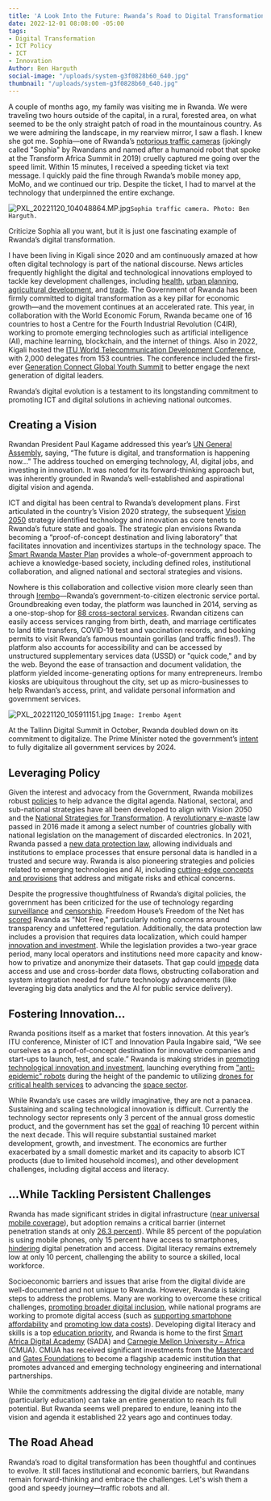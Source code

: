 ```yaml
---
title: 'A Look Into the Future: Rwanda’s Road to Digital Transformation'
date: 2022-12-01 08:08:00 -05:00
tags:
- Digital Transformation
- ICT Policy
- ICT
- Innovation
Author: Ben Harguth
social-image: "/uploads/system-g3f0828b60_640.jpg"
thumbnail: "/uploads/system-g3f0828b60_640.jpg"
---
```


A couple of months ago, my family was visiting me in Rwanda. We were traveling two hours outside of the capital, in a rural, forested area, on what seemed to be the only straight patch of road in the mountainous country. As we were admiring the landscape, in my rearview mirror, I saw a flash. I knew she got me. Sophia—one of Rwanda’s [notorious traffic cameras](https://www.ktpress.rw/2021/11/rwanda-police-drivers-in-traffic-fines-controversy/) (jokingly called "Sophia" by Rwandans and named after a humanoid robot that spoke at the Transform Africa Summit in 2019) cruelly captured me going over the speed limit. Within 15 minutes, I received a speeding ticket via text message. I quickly paid the fine through Rwanda’s mobile money app, MoMo, and we continued our trip. Despite the ticket, I had to marvel at the technology that underpinned the entire exchange. 

<!--more-->

![PXL_20221120_104048864.MP.jpg](/uploads/PXL_20221120_104048864.MP.jpg)`Sophia traffic camera. Photo: Ben Harguth.`

Criticize Sophia all you want, but it is just one fascinating example of Rwanda’s digital transformation.  

I have been living in Kigali since 2020 and am continuously amazed at how often digital technology is part of the national discourse. News articles frequently highlight the digital and technological innovations employed to tackle key development challenges, including [health](https://www.afdb.org/en/success-stories/how-rwanda-using-artificial-intelligence-improve-healthcare-55309), [urban planning](https://www.newtimes.co.rw/article/1002/opinions/connectivity-critical-to-transforming-kigali-into-a-smart-city), [agricultural development](https://www.borgenmagazine.com/digital-agriculture-can-help-africa/), and [trade](https://moderndiplomacy.eu/2022/09/25/rwanda-boosting-exports-through-technology-innovation-and-trade-in-services/). The Government of Rwanda has been firmly committed to digital transformation as a key pillar for economic growth—and the movement continues at an accelerated rate. This year, in collaboration with the World Economic Forum, Rwanda became one of 16 countries to host a Centre for the Fourth Industrial Revolution (C4IR), working to promote emerging technologies such as artificial intelligence (AI), machine learning, blockchain, and the internet of things. Also in 2022, Kigali hosted the [ITU World Telecommunication Development Conference](https://www.itu.int/en/mediacentre/Pages/PR-2022-06-06-ITU-WTDC-Opens-Kigali.aspx), with 2,000 delegates from 153 countries. The conference included the first-ever [Generation Connect Global Youth Summit](https://www.itu.int/hub/2022/05/generation-connect-youth-summit/) to better engage the next generation of digital leaders. 

Rwanda’s digital evolution is a testament to its longstanding commitment to promoting ICT and digital solutions in achieving national outcomes.

## Creating a Vision

Rwandan President Paul Kagame addressed this year’s [UN General Assembly](https://allafrica.com/stories/202209220046.html), saying, “The future is digital, and transformation is happening now...” The address touched on emerging technology, AI, digital jobs, and investing in innovation. It was noted for its forward-thinking approach but, was inherently grounded in Rwanda’s well-established and aspirational digital vision and agenda. 

ICT and digital has been central to Rwanda’s development plans. First articulated in the country’s Vision 2020 strategy, the subsequent [Vision 2050](https://www.minecofin.gov.rw/fileadmin/user_upload/Minecofin/Publications/REPORTS/National_Development_Planning_and_Research/Vision_2050/English-Vision_2050_Abridged_version_WEB_Final.pdf) strategy identified technology and innovation as core tenets to Rwanda’s future state and goals. The strategic plan envisions Rwanda becoming a “proof-of-concept destination and living laboratory” that facilitates innovation and incentivizes startups in the technology space. The [Smart Rwanda Master Plan](https://www.minict.gov.rw/fileadmin/user_upload/minict_user_upload/Documents/Policies/SMART_RWANDA_MASTERPLAN.pdf) provides a whole-of-government approach to achieve a knowledge-based society, including defined roles, institutional collaboration, and aligned national and sectoral strategies and visions. 

Nowhere is this collaboration and collective vision more clearly seen than through [Irembo](https://www.ktpress.rw/2019/01/untold-story-of-irembo-rwandas-one-stop-centre-for-govt-services/)—Rwanda’s government-to-citizen electronic service portal. Groundbreaking even today, the platform was launched in 2014, serving as a one-stop-shop for [88 cross-sectoral services](https://irembo.gov.rw/home/citizen/all_services). Rwandan citizens can easily access services ranging from birth, death, and marriage certificates to land title transfers, COVID-19 test and vaccination records, and booking permits to visit Rwanda’s famous mountain gorillas (and traffic fines!). The platform also accounts for accessibility and can be accessed by unstructured supplementary services data (USSD) or "quick code," and by the web. Beyond the ease of transaction and document validation, the platform yielded income-generating options for many entrepreneurs. Irembo kiosks are ubiquitous throughout the city, set up as micro-businesses to help Rwandan’s access, print, and validate personal information and government services. 

![PXL_20221120_105911151.jpg](/uploads/PXL_20221120_105911151.jpg) `Image: Irembo Agent`

At the Tallinn Digital Summit in October, Rwanda doubled down on its commitment to digitalize. The Prime Minister noted the government’s [intent](https://www.ktpress.rw/2022/10/tallinn-digital-summit-rwanda-to-fully-digitize-government-services-by-2024-pm-ngirente/) to fully digitalize all government services by 2024.

## Leveraging Policy

Given the interest and advocacy from the Government, Rwanda mobilizes robust [policies](https://digitalregulation.org/wp-content/uploads/Collaborative-Regulation_Case-Study-Rwanda_Final_E.pdf) to help advance the digital agenda. National, sectoral, and sub-national strategies have all been developed to align with Vision 2050 and the [National Strategies for Transformation](https://www.nirda.gov.rw/uploads/tx_dce/National_Strategy_For_Trsansformation_-NST1-min.pdf). A [revolutionary e-waste](https://climateportal.rema.gov.rw/fileadmin/user_upload/Documents/Policy/NationalE-WasteManagementPolicyforRwanda.pdf) law passed in 2016 made it among a select number of countries globally with national legislation on the management of discarded electronics. In 2021, Rwanda passed a [new data protection law](https://www.minict.gov.rw/index.php?eID=dumpFile&t=f&f=30553&token=d44bb5a4174c65872b4b0ece892e5d8ba34c8c91), allowing individuals and institutions to emplace processes that ensure personal data is handled in a trusted and secure way. Rwanda is also pioneering strategies and policies related to emerging technologies and AI, including [cutting-edge concepts and provisions](https://digicenter.rw/how-rwandas-ai-policy-helps-to-shape-the-evolving-ai-ecosystem/) that address and mitigate risks and ethical concerns. 

Despite the progressive thoughtfulness of Rwanda’s digital policies, the government has been criticized for the use of technology regarding [surveillance](https://foreignpolicy.com/2021/07/28/nso-pegasus-africa-morocco-rwanda/) and [censorship](https://www.voanews.com/a/rwanda-s-assault-on-youtubers-puts-journalists-in-crosshairs/6342838.html). Freedom House’s Freedom of the Net has [scored](https://freedomhouse.org/country/rwanda/freedom-net/2021) Rwanda as "Not Free," particularly noting concerns around transparency and unfettered regulation. Additionally, the data protection law includes a provision that requires data localization, which could hamper [innovation and investment](https://www.gsma.com/mobilefordevelopment/wp-content/uploads/2019/03/GSMA_Understanding-the-impact-of-data-localisation.pdf). While the legislation provides a two-year grace period, many local operators and institutions need more capacity and know-how to privatize and anonymize their datasets. That gap could [impede](https://freedomhouse.org/report/freedom-net/2022/countering-authoritarian-overhaul-internet) data access and use and cross-border data flows, obstructing collaboration and system integration needed for future technology advancements (like leveraging big data analytics and the AI for public service delivery). 

## Fostering Innovation…

Rwanda positions itself as a market that fosters innovation. At this year’s ITU conference, Minister of ICT and Innovation Paula Ingabire said, “We see ourselves as a proof-of-concept destination for innovative companies and start-ups to launch, test, and scale.” Rwanda is making strides in [promoting technological innovation and investment](https://www.weforum.org/agenda/2022/07/rwanda-is-tackling-digital-development-challenges-and-succeeding/), launching everything from ["anti-epidemic" robots](https://www.undp.org/africa/news/undp-and-government-rwanda-deploy-smart-anti-epidemic-robots-fight-against-covid-19) during the height of the pandemic to utilizing [drones for critical health services](https://www.wired.com/story/drones-have-transformed-blood-delivery-in-rwanda/) to advancing the [space sector](https://africanews.space/rwanda-partners-with-japan-for-increased-space-collaboration/). 

While Rwanda’s use cases are wildly imaginative, they are not a panacea. Sustaining and scaling technological innovation is difficult. Currently the technology sector represents only 3 percent of the annual gross domestic product, and the government has set the [goal](https://www.weforum.org/agenda/2022/07/rwanda-is-tackling-digital-development-challenges-and-succeeding/) of reaching 10 percent within the next decade. This will require substantial sustained market development, growth, and investment. The economics are further exacerbated by a small domestic market and its capacity to absorb ICT products (due to limited household incomes), and other development challenges, including digital access and literacy. 

## …While Tackling Persistent Challenges

Rwanda has made significant strides in digital infrastructure ([near universal mobile coverage](https://www.visitrwanda.com/facts/connectivity/)), but adoption remains a critical barrier (internet penetration stands at only [26.3 percent](https://datareportal.com/reports/digital-2022-rwanda#:~:text=Rwanda's%20internet%20penetration%20rate%20stood,at%20the%20start%20of%202022.)). While 85 percent of the population is using mobile phones, only 15 percent have access to smartphones, [hindering](https://allafrica.com/stories/202203160172.html#:~:text=(file%20photo).&text=In%20the%20fourth%20quarter%20of,Utilities%20Regulatory%20Authority%20(RURA).) digital penetration and access. Digital literacy remains extremely low at only 10 percent, challenging the ability to source a skilled, local workforce. 

Socioeconomic barriers and issues that arise from the digital divide are well-documented and not unique to Rwanda. However, Rwanda is taking steps to address the problems. Many are working to overcome these critical challenges, [promoting broader digital inclusion](https://digicenter.rw/gender-mainstreaming-as-a-cross-cutting-enabler-for-the-digital-transformation-in-rwanda/), while national programs are working to promote digital access (such as [supporting smartphone affordability](https://allafrica.com/stories/202206080066.html) and [promoting low data costs](https://www.newtimes.co.rw/article/185710/News/rwanda-has-second-cheapest-mobile-data-in-east-africa-report)). Developing digital literacy and skills is a top [education priority](https://www.youtube.com/watch?v=Hbn0K2nxNBA), and Rwanda is home to the first [Smart Africa Digital Academy](https://www.minict.gov.rw/news-detail/sada-kicks-off-in-country-implementation-with-launch-of-first-national-digital-academy-in-rwanda) (SADA) and [Carnegie Mellon University – Africa](https://www.africa.engineering.cmu.edu/) (CMUA). CMUA has received significant investments from the [Mastercard](https://www.bizcommunity.com/Article/178/499/231496.html) and [Gates Foundations](https://www.eurekalert.org/news-releases/965951) to become a flagship academic institution that promotes advanced and emerging technology engineering and international partnerships. 

While the commitments addressing the digital divide are notable, many (particularly education) can take an entire generation to reach its full potential. But Rwanda seems well prepared to endure, leaning into the vision and agenda it established 22 years ago and continues today.

## The Road Ahead

Rwanda’s road to digital transformation has been thoughtful and continues to evolve. It still faces institutional and economic barriers, but Rwandans remain forward-thinking and embrace the challenges. Let's wish them a good and speedy journey—traffic robots and all.